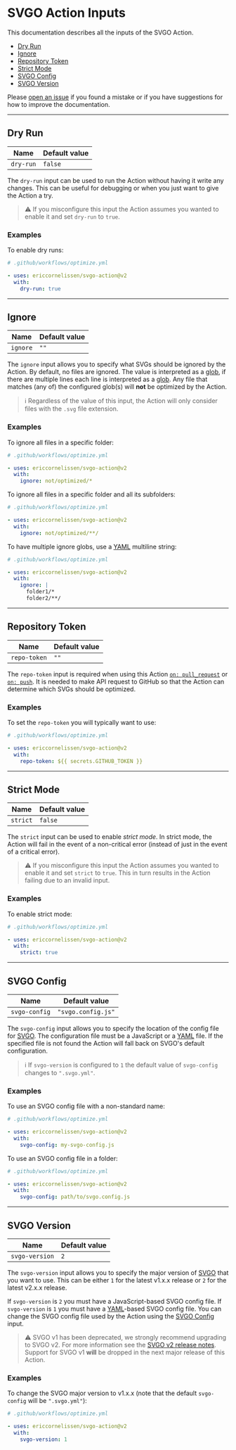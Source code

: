# SVGO Action Inputs

This documentation describes all the inputs of the SVGO Action.

- [Dry Run](#dry-run)
- [Ignore](#ignore)
- [Repository Token](#repository-token)
- [Strict Mode](#strict-mode)
- [SVGO Config](#svgo-config)
- [SVGO Version](#svgo-version)

Please [open an issue] if you found a mistake or if you have suggestions for how
to improve the documentation.

---

## Dry Run

| Name      | Default value |
| --------- | ------------- |
| `dry-run` | `false`       |

The `dry-run` input can be used to run the Action without having it write any
changes. This can be useful for debugging or when you just want to give the
Action a try.

> :warning: If you misconfigure this input the Action assumes you wanted to
> enable it and set `dry-run` to `true`.

### Examples

To enable dry runs:

```yaml
# .github/workflows/optimize.yml

- uses: ericcornelissen/svgo-action@v2
  with:
    dry-run: true
```

---

## Ignore

| Name     | Default value |
| -------- | ------------- |
| `ignore` | `""`          |

The `ignore` input allows you to specify what SVGs should be ignored by the
Action. By default, no files are ignored. The value is interpreted as a [glob],
if there are multiple lines each line is interpreted as a [glob]. Any file that
matches (any of) the configured glob(s) will **not** be optimized by the Action.

> :information_source: Regardless of the value of this input, the Action will
> only consider files with the `.svg` file extension.

### Examples

To ignore all files in a specific folder:

```yaml
# .github/workflows/optimize.yml

- uses: ericcornelissen/svgo-action@v2
  with:
    ignore: not/optimized/*
```

To ignore all files in a specific folder and all its subfolders:

```yaml
# .github/workflows/optimize.yml

- uses: ericcornelissen/svgo-action@v2
  with:
    ignore: not/optimized/**/
```

To have multiple ignore globs, use a [YAML] multiline string:

```yaml
# .github/workflows/optimize.yml

- uses: ericcornelissen/svgo-action@v2
  with:
    ignore: |
      folder1/*
      folder2/**/
```

---

## Repository Token

| Name         | Default value |
| ------------ | ------------- |
| `repo-token` | `""`          |

The `repo-token` input is required when using this Action [`on: pull_request`]
or [`on: push`]. It is needed to make API request to GitHub so that the Action
can determine which SVGs should be optimized.

### Examples

To set the `repo-token` you will typically want to use:

```yaml
# .github/workflows/optimize.yml

- uses: ericcornelissen/svgo-action@v2
  with:
    repo-token: ${{ secrets.GITHUB_TOKEN }}
```

---

## Strict Mode

| Name     | Default value |
| -------- | ------------- |
| `strict` | `false`       |

The `strict` input can be used to enable _strict mode_. In strict mode, the
Action will fail in the event of a non-critical error (instead of just in the
event of a critical error).

> :warning: If you misconfigure this input the Action assumes you wanted to
> enable it and set `strict` to `true`. This in turn results in the Action
> failing due to an invalid input.

### Examples

To enable strict mode:

```yaml
# .github/workflows/optimize.yml

- uses: ericcornelissen/svgo-action@v2
  with:
    strict: true
```

---

## SVGO Config

| Name          | Default value      |
| ------------- | ------------------ |
| `svgo-config` | `"svgo.config.js"` |

The `svgo-config` input allows you to specify the location of the config file
for [SVGO]. The configuration file must be a JavaScript or a [YAML] file. If the
specified file is not found the Action will fall back on SVGO's default
configuration.

> :information_source: If `svgo-version` is configured to `1` the default value
> of `svgo-config` changes to `".svgo.yml"`.

### Examples

To use an SVGO config file with a non-standard name:

```yaml
# .github/workflows/optimize.yml

- uses: ericcornelissen/svgo-action@v2
  with:
    svgo-config: my-svgo-config.js
```

To use an SVGO config file in a folder:

```yaml
# .github/workflows/optimize.yml

- uses: ericcornelissen/svgo-action@v2
  with:
    svgo-config: path/to/svgo.config.js
```

---

## SVGO Version

| Name           | Default value |
| -------------- | ------------- |
| `svgo-version` | `2`           |

The `svgo-version` input allows you to specify the major version of [SVGO] that
you want to use. This can be either `1` for the latest v1.x.x release or `2` for
the latest v2.x.x release.

If `svgo-version` is `2` you must have a JavaScript-based SVGO config file. If
`svgo-version` is `1` you must have a [YAML]-based SVGO config file. You can
change the SVGO config file used by the Action using the [SVGO
Config](#svgo-config) input.

> :warning: SVGO v1 has been deprecated, we strongly recommend upgrading to
> SVGO v2. For more information see the [SVGO v2 release notes]. Support for
> SVGO v1 **will** be dropped in the next major release of this Action.

### Examples

To change the SVGO major version to v1.x.x (note that the default `svgo-config`
will be `".svgo.yml"`):

```yaml
# .github/workflows/optimize.yml

- uses: ericcornelissen/svgo-action@v2
  with:
    svgo-version: 1
```

[`on: pull_request`]: ./events.md#on-pull_request
[`on: push`]: ./events.md#on-push

[glob]: https://en.wikipedia.org/wiki/Glob_(programming)
[open an issue]: https://github.com/ericcornelissen/svgo-action/issues/new?labels=docs&template=documentation.md
[svgo]: https://github.com/svg/svgo
[svgo v2 release notes]: https://github.com/svg/svgo/releases/tag/v2.0.0
[yaml]: https://yaml.org/
